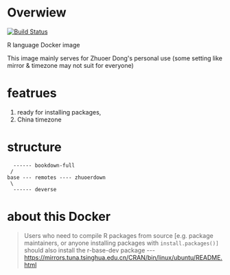 # Overwiew
[![Build Status](https://travis-ci.com/dongzhuoer/docker-r-base.svg?branch=master)](https://travis-ci.com/dongzhuoer/docker-r-base)

R language Docker image

This image mainly serves for Zhuoer Dong's personal use (some setting like mirror & timezone may not suit for everyone)

# featrues 

1. ready for installing packages,
1. China timezone

# structure

```
  ------ bookdown-full
 /
base --- remotes ---- zhuoerdown
 \
  ------ deverse 
```

# about this Docker

> Users who need to compile R packages from source [e.g. package maintainers, or anyone installing packages with `install.packages()]` should also install the r-base-dev package
> --- https://mirrors.tuna.tsinghua.edu.cn/CRAN/bin/linux/ubuntu/README.html  



